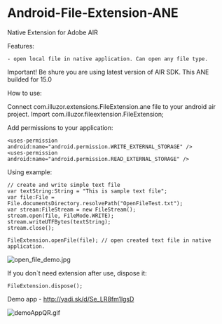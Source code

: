 Android-File-Extension-ANE
==========================
Native Extension for Adobe AIR

Features:

	- open local file in native application. Can open any file type.
	
Important! Be shure you are using latest version of AIR SDK. This ANE builded for 15.0
	
How to use:

Connect com.illuzor.extensions.FileExtension.ane file to your android air project.
Import com.illuzor.fileextension.FileExtension;

Add permissions to your application:

	<uses-permission android:name="android.permission.WRITE_EXTERNAL_STORAGE" />
	<uses-permission android:name="android.permission.READ_EXTERNAL_STORAGE" />

Using example:
	
	// create and write simple text file
	var textString:String = "This is sample text file";
	var file:File = File.documentsDirectory.resolvePath("OpenFileTest.txt");
	var stream:FileStream = new FileStream();
	stream.open(file, FileMode.WRITE);
	stream.writeUTFBytes(textString);
	stream.close();

	FileExtension.openFile(file); // open created text file in native application.
	
![open_file_demo.jpg](http://download.illuzor.com/images/github/ane/open_file_demo.jpg)
	
If you don`t need extension after use, dispose it:

	FileExtension.dispose();
	
Demo app - http://yadi.sk/d/Se_LR8fm1lgsD

![demoAppQR.gif](http://download.illuzor.com/images/github/ane/demoAppQR.gif)